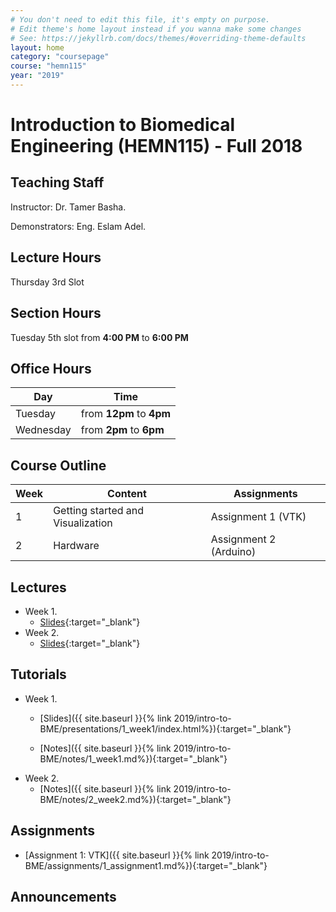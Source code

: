 ```yaml
---
# You don't need to edit this file, it's empty on purpose.
# Edit theme's home layout instead if you wanna make some changes
# See: https://jekyllrb.com/docs/themes/#overriding-theme-defaults
layout: home
category: "coursepage"
course: "hemn115"
year: "2019"
---
```

# Introduction to Biomedical Engineering \(HEMN115\) - Full 2018

## Teaching Staff

Instructor: Dr. Tamer Basha. 

Demonstrators:  Eng. Eslam Adel.  

## Lecture Hours 

Thursday 3rd Slot

## Section Hours

Tuesday 5th slot from **4:00 PM** to **6:00 PM**

## Office Hours


| Day | Time |
|-----|-----------|
| Tuesday | from **12pm** to **4pm** |
| Wednesday | from **2pm** to **6pm** |


## Course Outline

| Week | Content |  Assignments
|------|-----------------|-----|
|   1  | Getting started and Visualization| Assignment 1 (VTK)  |
|   2  | Hardware  | Assignment 2 (Arduino) |
  

## Lectures 

* Week 1. 
    * [Slides](https://drive.google.com/file/d/1_wbntX6paGuHWO4Paw_6vCL9F-qKYfcj/view){:target="_blank"}
* Week 2. 
    * [Slides](https://drive.google.com/file/d/1qawBaJB1UD0EoNVO1J-yMorHTgXydczc/view){:target="_blank"}


## Tutorials

* Week 1.
    * [Slides]({{ site.baseurl }}{% link 2019/intro-to-BME/presentations/1_week1/index.html%}){:target="_blank"}

    * [Notes]({{ site.baseurl }}{% link 2019/intro-to-BME/notes/1_week1.md%}){:target="_blank"}
* Week 2.
    * [Notes]({{ site.baseurl }}{% link 2019/intro-to-BME/notes/2_week2.md%}){:target="_blank"}

## Assignments 

*  [Assignment 1: VTK]({{ site.baseurl }}{% link 2019/intro-to-BME/assignments/1_assignment1.md%}){:target="_blank"}



## Announcements
